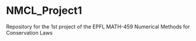 # NMCL_Project1
Repository for the 1st project of the EPFL MATH-459 Numerical Methods for Conservation Laws
